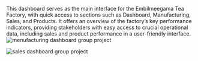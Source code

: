 This dashboard serves as the main interface for the Embilmeegama Tea Factory, with quick access to sections such as Dashboard, Manufacturing, Sales, and Products. It offers an overview of the factory’s key performance indicators, providing stakeholders with easy access to crucial operational data, including sales and product performance in a user-friendly interface.
![menufacturing dashboard group project](https://github.com/user-attachments/assets/4b236014-375d-439f-a762-cb1a646b4d4f)

![sales dashboard group project](https://github.com/user-attachments/assets/0bc3b171-fd57-4e69-8e11-40b6453e5f30)

